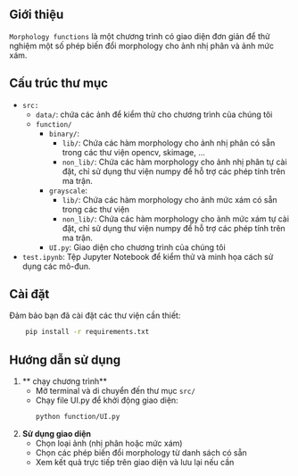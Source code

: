 ## Giới thiệu
`Morphology functions` là một chương trình có giao diện đơn giản để thử nghiệm một số phép biến đổi morphology cho ảnh nhị phân và ảnh mức xám. 
## Cấu trúc thư mục
- `src:`
  - `data/`:  chứa các ảnh để kiểm thử cho chương trình của chúng tôi
  - `function/`
    - `binary/`:
        - `lib/`:  Chứa các hàm morphology cho ảnh nhị phân có sẵn trong các thư viện opencv, skimage, ...
        - `non_lib/`: Chứa các hàm morphology cho ảnh nhị phân tự cài đặt, chỉ sử dụng thư viện numpy để hỗ trợ các phép tính trên ma trận. 
    - `grayscale`: 
        - `lib/`:  Chứa các hàm morphology cho ảnh mức xám có sẵn trong các thư viện 
        - `non_lib/`: Chứa các hàm morphology cho ảnh mức xám tự cài đặt, chỉ sử dụng thư viện numpy để hỗ trợ các phép tính trên ma trận. 
    - `UI.py`: Giao diện cho chương trình của chúng tôi 
- `test.ipynb`: Tệp Jupyter Notebook để kiểm thử và minh họa cách sử dụng các mô-đun.

## Cài đặt
Đảm bảo bạn đã cài đặt các thư viện cần thiết:
  ```bash
      pip install -r requirements.txt
  ```
## Hướng dẫn sử dụng
1. ** chạy chương trình**
   -  Mở terminal và di chuyển đến thư mục `src/`
   - Chạy file UI.py để khởi động giao diện:
     ```bash
     python function/UI.py
     ```
2. **Sử dụng giao diện**
   - Chọn loại ảnh (nhị phân hoặc mức xám)
   - Chọn các phép biến đổi morphology từ danh sách có sẵn
   - Xem kết quả trực tiếp trên giao diện và lưu lại nếu cần

